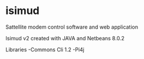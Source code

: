 # isimud
Sattellite modem control software and web application

Isimud v2 created with JAVA and Netbeans 8.0.2

Libraries
-Commons Cli 1.2
-Pi4j
